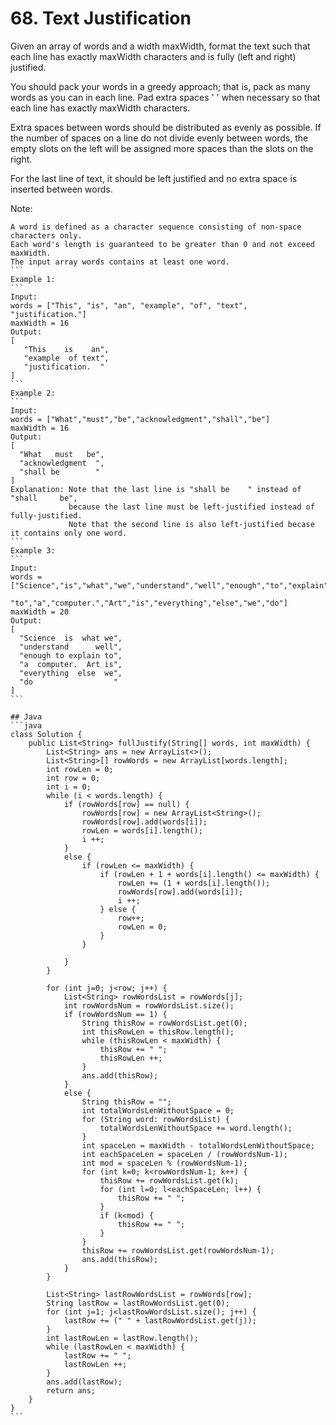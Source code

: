 # 68. Text Justification

Given an array of words and a width maxWidth, format the text such that each line has exactly maxWidth characters and is fully (left and right) justified.

You should pack your words in a greedy approach; that is, pack as many words as you can in each line. Pad extra spaces ' ' when necessary so that each line has exactly maxWidth characters.

Extra spaces between words should be distributed as evenly as possible. If the number of spaces on a line do not divide evenly between words, the empty slots on the left will be assigned more spaces than the slots on the right.

For the last line of text, it should be left justified and no extra space is inserted between words.

Note:
````
A word is defined as a character sequence consisting of non-space characters only.
Each word's length is guaranteed to be greater than 0 and not exceed maxWidth.
The input array words contains at least one word.
```
Example 1:
```
Input:
words = ["This", "is", "an", "example", "of", "text", "justification."]
maxWidth = 16
Output:
[
   "This    is    an",
   "example  of text",
   "justification.  "
]
```
Example 2:
```
Input:
words = ["What","must","be","acknowledgment","shall","be"]
maxWidth = 16
Output:
[
  "What   must   be",
  "acknowledgment  ",
  "shall be        "
]
Explanation: Note that the last line is "shall be    " instead of "shall     be",
             because the last line must be left-justified instead of fully-justified.
             Note that the second line is also left-justified becase it contains only one word.
```
Example 3:
```
Input:
words = ["Science","is","what","we","understand","well","enough","to","explain",
         "to","a","computer.","Art","is","everything","else","we","do"]
maxWidth = 20
Output:
[
  "Science  is  what we",
  "understand      well",
  "enough to explain to",
  "a  computer.  Art is",
  "everything  else  we",
  "do                  "
]
```

## Java
```java
class Solution {
    public List<String> fullJustify(String[] words, int maxWidth) {
        List<String> ans = new ArrayList<>();
		List<String>[] rowWords = new ArrayList[words.length];
		int rowLen = 0;
		int row = 0;
		int i = 0;
        while (i < words.length) {
			if (rowWords[row] == null) {
				rowWords[row] = new ArrayList<String>();
				rowWords[row].add(words[i]);
				rowLen = words[i].length();
				i ++;
			} 
			else {
				if (rowLen <= maxWidth) {
					if (rowLen + 1 + words[i].length() <= maxWidth) {
						rowLen += (1 + words[i].length());
						rowWords[row].add(words[i]);
						i ++;
					} else {
						row++;
						rowLen = 0;
					}
				}

			}
        }
        
        for (int j=0; j<row; j++) {
            List<String> rowWordsList = rowWords[j];
            int rowWordsNum = rowWordsList.size();
            if (rowWordsNum == 1) {
                String thisRow = rowWordsList.get(0);
                int thisRowLen = thisRow.length();
                while (thisRowLen < maxWidth) {
                    thisRow += " ";
                    thisRowLen ++;
                }
                ans.add(thisRow);      
            }
            else {
                String thisRow = "";
                int totalWordsLenWithoutSpace = 0;
                for (String word: rowWordsList) {
                    totalWordsLenWithoutSpace += word.length();
                }
                int spaceLen = maxWidth - totalWordsLenWithoutSpace;
                int eachSpaceLen = spaceLen / (rowWordsNum-1);
                int mod = spaceLen % (rowWordsNum-1);
                for (int k=0; k<rowWordsNum-1; k++) {
                    thisRow += rowWordsList.get(k);
                    for (int l=0; l<eachSpaceLen; l++) {
                        thisRow += " ";
                    }
                    if (k<mod) {
                        thisRow += " ";
                    }
                }
                thisRow += rowWordsList.get(rowWordsNum-1);
                ans.add(thisRow);
            }
        }
        
        List<String> lastRowWordsList = rowWords[row];
        String lastRow = lastRowWordsList.get(0);
        for (int j=1; j<lastRowWordsList.size(); j++) {
            lastRow += (" " + lastRowWordsList.get(j));
        }
        int lastRowLen = lastRow.length();
        while (lastRowLen < maxWidth) {
            lastRow += " ";
            lastRowLen ++;
        }
        ans.add(lastRow);
        return ans;
    }
}
```
